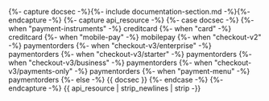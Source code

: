 {%- capture docsec -%}{%- include documentation-section.md -%}{%- endcapture -%}
{%- capture api_resource -%}
    {%- case docsec -%}
    {%- when "payment-instruments" -%}
        creditcard
    {%- when "card" -%}
        creditcard
    {%- when "mobile-pay" -%}
        mobilepay
    {%- when "checkout-v2" -%}
         paymentorders
     {%- when "checkout-v3/enterprise" -%}
         paymentorders
     {%- when "checkout-v3/starter" -%}
         paymentorders
     {%- when "checkout-v3/business" -%}
         paymentorders
     {%- when "checkout-v3/payments-only" -%}
         paymentorders
    {%- when "payment-menu" -%}
        paymentorders
    {%- else -%}
        {{ docsec }}
    {%- endcase -%}
{%- endcapture -%}
{{ api_resource | strip_newlines | strip -}}
